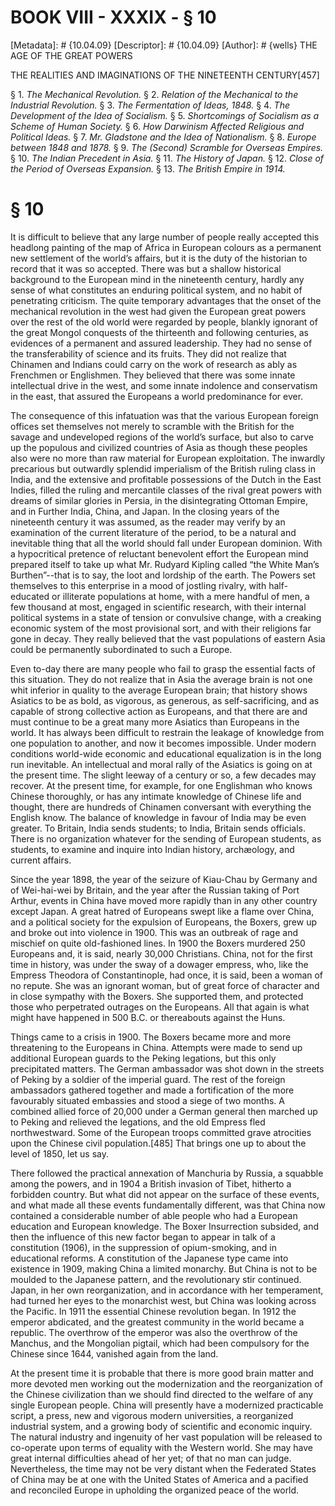 # BOOK VIII - XXXIX - § 10
[Metadata]: # {10.04.09}
[Descriptor]: # {10.04.09}
[Author]: # {wells}
THE AGE OF THE GREAT POWERS

THE REALITIES AND IMAGINATIONS OF THE NINETEENTH CENTURY[457]

§ 1. _The Mechanical Revolution._ § 2. _Relation of the Mechanical      to
the Industrial Revolution._ § 3. _The Fermentation of Ideas,      1848._ § 4.
_The Development of the Idea of Socialism._ § 5.      _Shortcomings of
Socialism as a Scheme of Human Society._ § 6. _How      Darwinism Affected
Religious and Political Ideas._ § 7. _Mr.      Gladstone and the Idea of
Nationalism._ § 8. _Europe between 1848      and 1878._ § 9. _The (Second)
Scramble for Overseas Empires._ § 10.      _The Indian Precedent in Asia._ §
11. _The History of Japan._ § 12.      _Close of the Period of Overseas
Expansion._ § 13. _The British      Empire in 1914._

# § 10
It is difficult to believe that any large number of people really accepted this
headlong painting of the map of Africa in European colours as a permanent new
settlement of the world’s affairs, but it is the duty of the historian to
record that it was so accepted. There was but a shallow historical background
to the European mind in the nineteenth century, hardly any sense of what
constitutes an enduring political system, and no habit of penetrating
criticism. The quite temporary advantages that the onset of the mechanical
revolution in the west had given the European great powers over the rest of the
old world were regarded by people, blankly ignorant of the great Mongol
conquests of the thirteenth and following centuries, as evidences of a
permanent and assured leadership. They had no sense of the transferability of
science and its fruits. They did not realize that Chinamen and Indians could
carry on the work of research as ably as Frenchmen or Englishmen. They believed
that there was some innate intellectual drive in the west, and some innate
indolence and conservatism in the east, that assured the Europeans a world
predominance for ever.

The consequence of this infatuation was that the various European foreign
offices set themselves not merely to scramble with the British for the savage
and undeveloped regions of the world’s surface, but also to carve up the
populous and civilized countries of Asia as though these peoples also were no
more than raw material for European exploitation. The inwardly precarious but
outwardly splendid imperialism of the British ruling class in India, and the
extensive and profitable possessions of the Dutch in the East Indies, filled
the ruling and mercantile classes of the rival great powers with dreams of
similar glories in Persia, in the disintegrating Ottoman Empire, and in Further
India, China, and Japan. In the closing years of the nineteenth century it was
assumed, as the reader may verify by an examination of the current literature
of the period, to be a natural and inevitable thing that all the world should
fall under European dominion. With a hypocritical pretence of reluctant
benevolent effort the European mind prepared itself to take up what Mr. Rudyard
Kipling called “the White Man’s Burthen”--that is to say, the loot and lordship
of the earth. The Powers set themselves to this enterprise in a mood of
jostling rivalry, with half-educated or illiterate populations at home, with a
mere handful of men, a few thousand at most, engaged in scientific research,
with their internal political systems in a state of tension or convulsive
change, with a creaking economic system of the most provisional sort, and with
their religions far gone in decay. They really believed that the vast
populations of eastern Asia could be permanently subordinated to such a Europe.

Even to-day there are many people who fail to grasp the essential facts of this
situation. They do not realize that in Asia the average brain is not one whit
inferior in quality to the average European brain; that history shows Asiatics
to be as bold, as vigorous, as generous, as self-sacrificing, and as capable of
strong collective action as Europeans, and that there are and must continue to
be a great many more Asiatics than Europeans in the world. It has always been
difficult to restrain the leakage of knowledge from one population to another,
and now it becomes impossible. Under modern conditions world-wide economic and
educational equalization is in the long run inevitable. An intellectual and
moral rally of the Asiatics is going on at the present time. The slight leeway
of a century or so, a few decades may recover. At the present time, for
example, for one Englishman who knows Chinese thoroughly, or has any intimate
knowledge of Chinese life and thought, there are hundreds of Chinamen
conversant with everything the English know. The balance of knowledge in favour
of India may be even greater. To Britain, India sends students; to India,
Britain sends officials. There is no organization whatever for the sending of
European students, as students, to examine and inquire into Indian history,
archæology, and current affairs.

Since the year 1898, the year of the seizure of Kiau-Chau by Germany and of
Wei-hai-wei by Britain, and the year after the Russian taking of Port Arthur,
events in China have moved more rapidly than in any other country except Japan.
A great hatred of Europeans swept like a flame over China, and a political
society for the expulsion of Europeans, the Boxers, grew up and broke out into
violence in 1900. This was an outbreak of rage and mischief on quite
old-fashioned lines. In 1900 the Boxers murdered 250 Europeans and, it is said,
nearly 30,000 Christians. China, not for the first time in history, was under
the sway of a dowager empress, who, like the Empress Theodora of
Constantinople, had once, it is said, been a woman of no repute. She was an
ignorant woman, but of great force of character and in close sympathy with the
Boxers. She supported them, and protected those who perpetrated outrages on the
Europeans. All that again is what might have happened in 500 B.C. or
thereabouts against the Huns.

Things came to a crisis in 1900. The Boxers became more and more threatening to
the Europeans in China. Attempts were made to send up additional European
guards to the Peking legations, but this only precipitated matters. The German
ambassador was shot down in the streets of Peking by a soldier of the imperial
guard. The rest of the foreign ambassadors gathered together and made a
fortification of the more favourably situated embassies and stood a siege of
two months. A combined allied force of 20,000 under a German general then
marched up to Peking and relieved the legations, and the old Empress fled
northwestward. Some of the European troops committed grave atrocities upon the
Chinese civil population.[485] That brings one up to about the level of 1850,
let us say.

There followed the practical annexation of Manchuria by Russia, a squabble
among the powers, and in 1904 a British invasion of Tibet, hitherto a forbidden
country. But what did not appear on the surface of these events, and what made
all these events fundamentally different, was that China now contained a
considerable number of able people who had a European education and European
knowledge. The Boxer Insurrection subsided, and then the influence of this new
factor began to appear in talk of a constitution (1906), in the suppression of
opium-smoking, and in educational reforms. A constitution of the Japanese type
came into existence in 1909, making China a limited monarchy. But China is not
to be moulded to the Japanese pattern, and the revolutionary stir continued.
Japan, in her own reorganization, and in accordance with her temperament, had
turned her eyes to the monarchist west, but China was looking across the
Pacific. In 1911 the essential Chinese revolution began. In 1912 the emperor
abdicated, and the greatest community in the world became a republic. The
overthrow of the emperor was also the overthrow of the Manchus, and the
Mongolian pigtail, which had been compulsory for the Chinese since 1644,
vanished again from the land.

At the present time it is probable that there is more good brain matter and
more devoted men working out the modernization and the reorganization of the
Chinese civilization than we should find directed to the welfare of any single
European people. China will presently have a modernized practicable script, a
press, new and vigorous modern universities, a reorganized industrial system,
and a growing body of scientific and economic inquiry. The natural industry and
ingenuity of her vast population will be released to co-operate upon terms of
equality with the Western world. She may have great internal difficulties ahead
of her yet; of that no man can judge. Nevertheless, the time may not be very
distant when the Federated States of China may be at one with the United States
of America and a pacified and reconciled Europe in upholding the organized
peace of the world.

